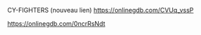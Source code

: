 CY-FIGHTERS (nouveau lien)
https://onlinegdb.com/CVUq_vssP


https://onlinegdb.com/0ncrRsNdt
<script src="//onlinegdb.com/embed/
